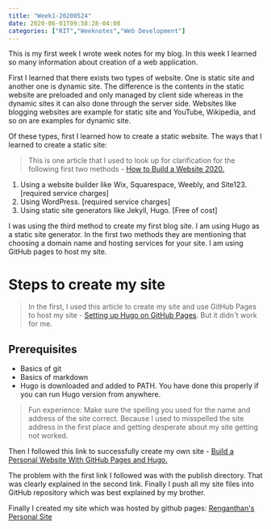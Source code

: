 ```yaml
---
title: "Week1-20200524"
date: 2020-06-01T09:58:28-04:00
categories: ["RIT","Weeknotes","Web Development"]
---
```

This is my first week I wrote week notes for my blog. In this week I learned so many information about creation of a web application.

First I learned that there exists two types of website. One is static site and another one is dynamic site. The difference is the contents in the static website are preloaded and only managed by client side whereas in the dynamic sites it can also done through the server side. Websites like blogging websites are example for static site and YouTube, Wikipedia, and so on are examples for dynamic site.

Of these types, first I learned how to create a static website. The ways that I learned to create a static site:

>This is one article that I used to look up for clarification for the following first two methods - [How to Build a Website 2020.](https://www.websitebuilderexpert.com/building-websites/)

1. Using a website builder like Wix, Squarespace, Weebly, and Site123. [required service charges]
2. Using WordPress. [required service charges]
3. Using static site generators like Jekyll, Hugo. [Free of cost]

I was using the third method to create my first blog site. I am using Hugo as a static site generator. In the first two methods they are mentioning that choosing a domain name and hosting services for your site. I am using GitHub pages to host my site.
# Steps to create my site
>In the first, I used this article to create my site and use GitHub Pages to host my site - [Setting up Hugo on GitHub Pages](https://pulsejet.github.io/blog/posts/setting-up-hugo-on-github-pages/). But it didn't work for me.
## Prerequisites
* Basics of git
* Basics of markdown
* Hugo is downloaded and added to PATH. You have done this properly if you can run Hugo version from anywhere.

>Fun experience: Make sure the spelling you used for the name and address of the site correct. Because I used to misspelled the site address in the first place and getting desperate about my site getting not worked.

Then I followed this link to successfully create my own site - [Build a Personal Website With GitHub Pages and Hugo.](https://levelup.gitconnected.com/build-a-personal-website-with-github-pages-and-hugo-6c68592204c7)

The problem with the first link I followed was with the publish directory. That was clearly explained in the second link. Finally I push all my site files into GitHub repository which was best explained by my brother.

Finally I created my site which was hosted by github pages: [Renganthan's Personal Site](https://renganathanr.github.io)